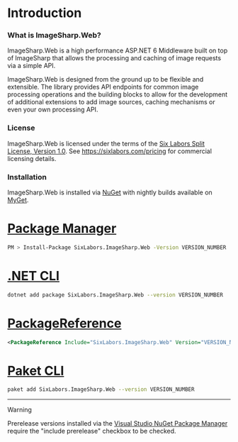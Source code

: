 ﻿# Introduction

### What is ImageSharp.Web?
ImageSharp.Web is a high performance ASP.NET 6 Middleware built on top of ImageSharp that allows the processing and caching of image requests via a simple API.

ImageSharp.Web is designed from the ground up to be flexible and extensible. The library provides API endpoints for common image processing operations and the building blocks to allow for the development of additional extensions to add image sources, caching mechanisms or even your own processing API.  

### License  
ImageSharp.Web is licensed under the terms of the [Six Labors Split License, Version 1.0](https://github.com/SixLabors/ImageSharp.Web/blob/main/LICENSE). See https://sixlabors.com/pricing for commercial licensing details.
  
### Installation
  
ImageSharp.Web is installed via [NuGet](https://www.nuget.org/packages/SixLabors.ImageSharp.Web) with nightly builds available on [MyGet](https://www.myget.org/feed/sixlabors/package/nuget/SixLabors.ImageSharp.Web).

# [Package Manager](#tab/tabid-1)

```bash
PM > Install-Package SixLabors.ImageSharp.Web -Version VERSION_NUMBER
```

# [.NET CLI](#tab/tabid-2)

```bash
dotnet add package SixLabors.ImageSharp.Web --version VERSION_NUMBER
```

# [PackageReference](#tab/tabid-3)

```xml
<PackageReference Include="SixLabors.ImageSharp.Web" Version="VERSION_NUMBER" />
```

# [Paket CLI](#tab/tabid-4)

```bash
paket add SixLabors.ImageSharp.Web --version VERSION_NUMBER
```

***

>[!WARNING]
>Prerelease versions installed via the [Visual Studio NuGet Package Manager](https://docs.microsoft.com/en-us/nuget/consume-packages/install-use-packages-visual-studio) require the "include prerelease" checkbox to be checked.